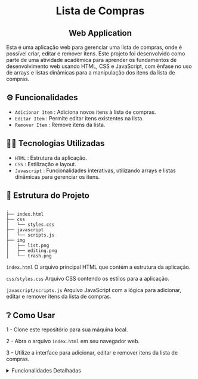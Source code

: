 <h1 align="center"> Lista de Compras</h1> 
<h2 align="center"> Web Application</h2>

Esta é uma aplicação web para gerenciar uma lista de compras, onde é possível criar, editar e remover itens. Este projeto foi desenvolvido como parte de uma atividade acadêmica para aprender os fundamentos de desenvolvimento web usando HTML, CSS e JavaScript, com ênfase no uso de arrays e listas dinâmicas para a manipulação dos itens da lista de compras.

## :gear: Funcionalidades
- `Adicionar Item` : Adiciona novos itens à lista de compras.
- `Editar Item` : Permite editar itens existentes na lista.
- `Remover Item` : Remove itens da lista.

## 👨‍💻 Tecnologias Utilizadas
- `HTML` : Estrutura da aplicação.
- `CSS` : Estilização e layout.
- `Javascript` : Funcionalidades interativas, utilizando arrays e listas dinâmicas para gerenciar os itens.


## 📁 Estrutura do Projeto

```
.
├── index.html
├── css
│   └── styles.css
├── javascript
│   └── scripts.js
├── img
│   ├── list.png
│   ├── editing.png
│   └── trash.png
```

`index.html`
O arquivo principal HTML que contém a estrutura da aplicação.

`css/styles.css`
Arquivo CSS contendo os estilos para a aplicação.

`javascript/scripts.js`
Arquivo JavaScript com a lógica para adicionar, editar e remover itens da lista de compras.

## ❔ Como Usar

1 - Clone este repositório para sua máquina local.

2 - Abra o arquivo `index.html` em seu navegador web.

3 - Utilize a interface para adicionar, editar e remover itens da lista de compras.

<details>
    
<summary>Funcionalidades Detalhadas</summary>

## Adicionar Item
1 - Digite o nome do produto e o valor nos campos apropriados.

2 - Clique no botão "Salvar" para adicionar o item à lista.

3 - O item será exibido na lista.

## Editar Item
1 - Clique no ícone de edição ao lado do item que deseja editar.

2 - Modifique o nome do produto ou o valor nos campos.

3 - Clique no botão "Salvar" para atualizar o item na lista.

## Remover Item
1 - Clique no ícone de remoção ao lado do item que deseja remover.

2 - O item será removido da lista.

</details>
